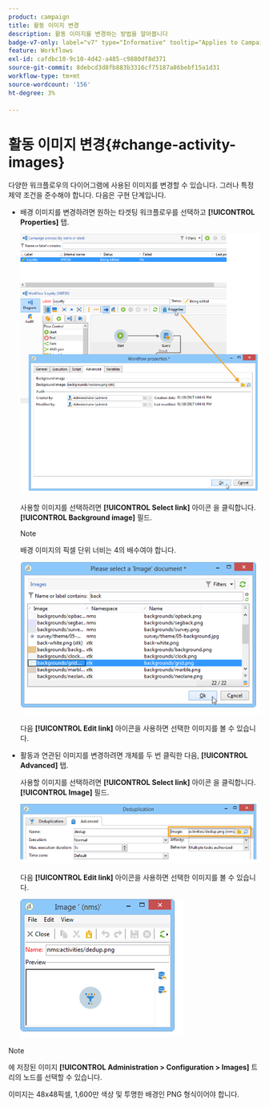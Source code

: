 ```yaml
---
product: campaign
title: 활동 이미지 변경
description: 활동 이미지를 변경하는 방법을 알아봅니다
badge-v7-only: label="v7" type="Informative" tooltip="Applies to Campaign Classic v7 only"
feature: Workflows
exl-id: cafdbc10-9c10-4d42-a485-c9880df8d371
source-git-commit: 8debcd3d8fb883b3316cf75187a86bebf15a1d31
workflow-type: tm+mt
source-wordcount: '156'
ht-degree: 3%

---
```


# 활동 이미지 변경{#change-activity-images}



다양한 워크플로우의 다이어그램에 사용된 이미지를 변경할 수 있습니다. 그러나 특정 제약 조건을 준수해야 합니다. 다음은 구현 단계입니다.

* 배경 이미지를 변경하려면 원하는 타겟팅 워크플로우를 선택하고 **[!UICONTROL Properties]** 탭.

   ![](assets/s_user_segmentation_properties_tab.png)

   사용할 이미지를 선택하려면 **[!UICONTROL Select link]** 아이콘 을 클릭합니다. **[!UICONTROL Background image]** 필드.

   >[!NOTE]
   >
   >배경 이미지의 픽셀 단위 너비는 4의 배수여야 합니다.

   ![](assets/s_user_segmentation_background_select.png)

   다음 **[!UICONTROL Edit link]** 아이콘을 사용하면 선택한 이미지를 볼 수 있습니다.

* 활동과 연관된 이미지를 변경하려면 개체를 두 번 클릭한 다음, **[!UICONTROL Advanced]** 탭.

   사용할 이미지를 선택하려면 **[!UICONTROL Select link]** 아이콘 을 클릭합니다. **[!UICONTROL Image]** 필드.

   ![](assets/s_user_segmentation_activity_image.png)

   다음 **[!UICONTROL Edit link]** 아이콘을 사용하면 선택한 이미지를 볼 수 있습니다.

   ![](assets/s_user_segmentation_activity_image_select.png)

>[!NOTE]
>
>에 저장된 이미지 **[!UICONTROL Administration > Configuration > Images]** 트리의 노드를 선택할 수 있습니다.
>  
>이미지는 48x48픽셀, 1,600만 색상 및 투명한 배경인 PNG 형식이어야 합니다.
